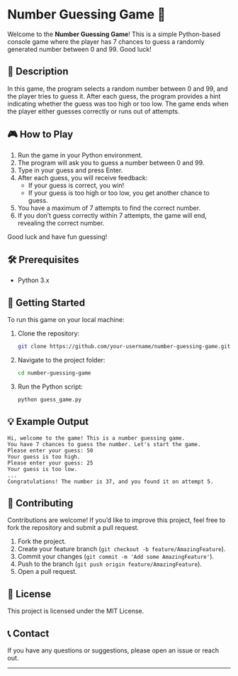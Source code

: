 
# Number Guessing Game 🎲

Welcome to the **Number Guessing Game**! This is a simple Python-based console game where the player has 7 chances to guess a randomly generated number between 0 and 99. Good luck!

## 📝 Description

In this game, the program selects a random number between 0 and 99, and the player tries to guess it. After each guess, the program provides a hint indicating whether the guess was too high or too low. The game ends when the player either guesses correctly or runs out of attempts.

## 🎮 How to Play

1. Run the game in your Python environment.
2. The program will ask you to guess a number between 0 and 99.
3. Type in your guess and press Enter.
4. After each guess, you will receive feedback:
   - If your guess is correct, you win!
   - If your guess is too high or too low, you get another chance to guess.
5. You have a maximum of 7 attempts to find the correct number.
6. If you don’t guess correctly within 7 attempts, the game will end, revealing the correct number.

Good luck and have fun guessing!

## 🛠 Prerequisites

- Python 3.x

## 🚀 Getting Started

To run this game on your local machine:

1. Clone the repository:
   ```bash
   git clone https://github.com/your-username/number-guessing-game.git
   ```

2. Navigate to the project folder:
   ```bash
   cd number-guessing-game
   ```

3. Run the Python script:
   ```bash
   python guess_game.py
   ```

## 💡 Example Output

```
Hi, welcome to the game! This is a number guessing game.
You have 7 chances to guess the number. Let's start the game.
Please enter your guess: 50
Your guess is too high.
Please enter your guess: 25
Your guess is too low.
...
Congratulations! The number is 37, and you found it on attempt 5.
```

## 🤝 Contributing

Contributions are welcome! If you’d like to improve this project, feel free to fork the repository and submit a pull request.

1. Fork the project.
2. Create your feature branch (`git checkout -b feature/AmazingFeature`).
3. Commit your changes (`git commit -m 'Add some AmazingFeature'`).
4. Push to the branch (`git push origin feature/AmazingFeature`).
5. Open a pull request.

## 📄 License

This project is licensed under the MIT License.

## 📞 Contact

If you have any questions or suggestions, please open an issue or reach out.

---

